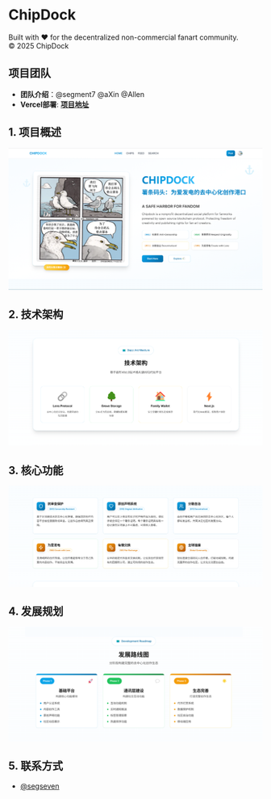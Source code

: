# ChipDock 
Built with ❤️ for the decentralized non-commercial fanart community.  
© 2025 ChipDock


## 项目团队
- **团队介绍**：@segment7 @aXin @Allen
- **Vercel部署**: [**项目地址**](https://chipdock.vercel.app/)

## 1. 项目概述
![项目概述](docs/1.png)

## 2. 技术架构
![核心功能](docs/3.png)

## 3. 核心功能
![技术架构](docs/2.png)

## 4. 发展规划
![发展规划](docs/4.png)

## 5. 联系方式
- [@segseven](https://x.com/segseven)
</details>